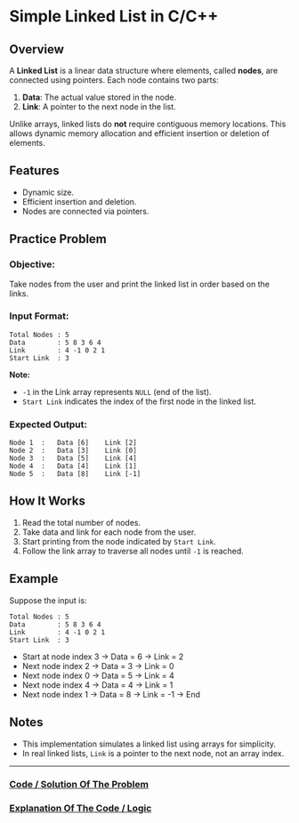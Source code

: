# Simple Linked List in C/C++

## Overview

A **Linked List** is a linear data structure where elements, called **nodes**, are connected using pointers. Each node contains two parts:

1. **Data**: The actual value stored in the node.
2. **Link**: A pointer to the next node in the list.

Unlike arrays, linked lists do **not** require contiguous memory locations. This allows dynamic memory allocation and efficient insertion or deletion of elements.



## Features

* Dynamic size.
* Efficient insertion and deletion.
* Nodes are connected via pointers.



## Practice Problem

### Objective:

Take nodes from the user and print the linked list in order based on the links.

### Input Format:

```
Total Nodes : 5
Data        : 5 8 3 6 4
Link        : 4 -1 0 2 1
Start Link  : 3
```

**Note:**

* `-1` in the Link array represents `NULL` (end of the list).
* `Start Link` indicates the index of the first node in the linked list.

### Expected Output:

```
Node 1  :   Data [6]    Link [2]
Node 2  :   Data [3]    Link [0]
Node 3  :   Data [5]    Link [4]
Node 4  :   Data [4]    Link [1]
Node 5  :   Data [8]    Link [-1]
```



## How It Works

1. Read the total number of nodes.
2. Take data and link for each node from the user.
3. Start printing from the node indicated by `Start Link`.
4. Follow the link array to traverse all nodes until `-1` is reached.



## Example

Suppose the input is:

```
Total Nodes : 5
Data        : 5 8 3 6 4
Link        : 4 -1 0 2 1
Start Link  : 3
```

* Start at node index 3 → Data = 6 → Link = 2
* Next node index 2 → Data = 3 → Link = 0
* Next node index 0 → Data = 5 → Link = 4
* Next node index 4 → Data = 4 → Link = 1
* Next node index 1 → Data = 8 → Link = -1 → End



## Notes

* This implementation simulates a linked list using arrays for simplicity.
* In real linked lists, `Link` is a pointer to the next node, not an array index.

---

### [Code / Solution Of The Problem]()
### [Explanation Of The Code / Logic]()